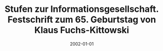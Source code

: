 ---
abstract: ''
authors:
- Christiane Floyd
- Christian Fuchs
- Wolfgang Hofkirchner
date: '2002-01-01'
featured: false
links:
- name: Publik
  url: https://publik.tuwien.ac.at/showentry.php?ID=137307&lang=2
publication: 'Peter Lang, Wien, 2002, ISBN: 3-631-37642-1; 434 pages'
publication_types:
- '5'
publishDate: '2002-01-01'
title: Stufen zur Informationsgesellschaft. Festschrift zum 65. Geburtstag von Klaus
  Fuchs-Kittowski
url_pdf: ''
---